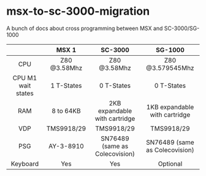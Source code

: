 
# msx-to-sc-3000-migration
A bunch of docs about cross programming between MSX and SC-3000/SG-1000


|  | MSX 1 | SC-3000 | SG-1000
|:---:|:---:|:---:|:---:|
|CPU|Z80 @3.58Mhz|Z80 @3.58Mhz|Z80 @3.579545Mhz|
|CPU M1 wait states|1 T-States|0 T-States|0 T-States|
|RAM|8 to 64KB|2KB expandable with cartridge|1KB expandable with cartridge|
|VDP|TMS9918/29|TMS9918/29|TMS9918/29|
|PSG|AY-3-8910|SN76489 (same as Colecovision)|SN76489 (same as Colecovision)|
|Keyboard|Yes|Yes|Optional|
